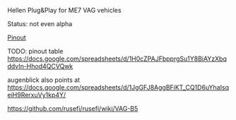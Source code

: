 Hellen Plug&Play for ME7 VAG vehicles

Status: not even alpha

[Pinout](https://rusefi.com/docs/pinouts/hellen/hellen121vag/)

TODO: pinout table https://docs.google.com/spreadsheets/d/1H0cZPAJFbpprgSu1Y8BiAYzXbqddvIn-Hhod4QCVQwk


augenblick also points at https://docs.google.com/spreadsheets/d/1JgGFJ8AggBFiKT_CQ1D6uYhaIsqeiH9RerxuVy1kp4Y/


https://github.com/rusefi/rusefi/wiki/VAG-B5